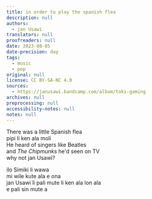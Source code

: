 ```yaml
---
title: in order to play the spanish flea
description: null
authors:
  - jan Usawi
translators: null
proofreaders: null
date: 2023-08-05
date-precision: day
tags:
  - music
  - pop
original: null
license: CC BY-SA-NC 4.0
sources:
  - https://janusawi.bandcamp.com/album/toki-gaming
archives: null
preprocessing: null
accessibility-notes: null
notes: null
---
```


There was a little Spanish flea   \
pipi li ken ala moli   \
He heard of singers like Beatles   \
and *The Chipmunks* he'd seen on TV   \
why not jan Usawi?

ilo Simiki li wawa   \
mi wile kute ala e ona   \
jan Usawi li pali mute li ken ala lon ala   \
e pali sin mute a
